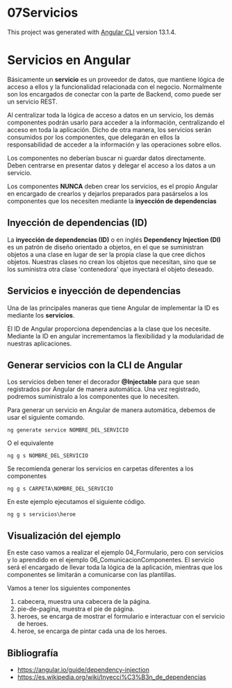 # 07Servicios

This project was generated with [Angular CLI](https://github.com/angular/angular-cli) version 13.1.4.

# Servicios en Angular

Básicamente un **servicio** es un proveedor de datos, que mantiene lógica de acceso a ellos y la funcionalidad relacionada con el negocio. Normalmente son los encargados de conectar con la parte de Backend, como puede ser un servicio REST.

Al centralizar toda la lógica de acceso a datos en un servicio, los demás componentes podrán usarlo para acceder a la información, centralizando el acceso en toda la aplicación. Dicho de otra manera, los servicios serán consumidos por los componentes, que delegarán en ellos la responsabilidad de acceder a la información y las operaciones sobre ellos.

Los componentes no deberían buscar ni guardar datos directamente. Deben centrarse en presentar datos y delegar el acceso a los datos a un servicio.

Los componentes **NUNCA** deben crear los servicios, es el propio Angular en encargado de crearlos y dejarlos preparados para pasárselos a los componentes que los necesiten mediante la **inyección de dependencias**

## Inyección de dependencias (ID)

La **inyección de dependencias (ID)** o en inglés **Dependency Injection (DI)** es un patrón de diseño orientado a objetos, en el que se suministran objetos a una clase en lugar de ser la propia clase la que cree dichos objetos. Nuestras clases no crean los objetos que necesitan, sino que se los suministra otra clase 'contenedora' que inyectará el objeto deseado.

## Servicios e inyección de dependencias

Una de las principales maneras que tiene Angular de implementar la ID es mediante los **servicios**.

El ID de Angular proporciona dependencias a la clase que los necesite. Mediante la ID en angular incrementamos la flexibilidad y la modularidad de nuestras aplicaciones.

## Generar servicios con la CLI de Angular

Los servicios deben tener el decorador **@Injectable** para que sean registrados por Angular de manera automática. Una vez registrado, podremos suministralo a los componentes que lo necesiten. 

Para generar un servicio en Angular de manera automática, debemos de usar el siguiente comando.

    ng generate service NOMBRE_DEL_SERVICIO

O el equivalente

    ng g s NOMBRE_DEL_SERVICIO

Se recomienda generar los servicios en carpetas diferentes a los componentes

    ng g s CARPETA\NOMBRE_DEL_SERVICIO

En este ejemplo ejecutamos el siguiente código.

    ng g s servicios\heroe

## Visualización del ejemplo

En este caso vamos a realizar el ejemplo 04_Formulario, pero con servicios y lo aprendido en el ejemplo 06_ComunicacionComponentes. El servicio será el encargado de llevar toda la lógica de la aplicación, mientras que los componentes se limitarán a comunicarse con las plantillas.

Vamos a tener los siguientes componentes

1. cabecera, muestra una cabecera de la página.
2. pie-de-pagina, muestra el pie de página.
3. heroes, se encarga de mostrar el formulario e interactuar con el servicio de heroes.
4. heroe, se encarga de pintar cada una de los heroes.

## Bibliografía

- <https://angular.io/guide/dependency-injection>
- <https://es.wikipedia.org/wiki/Inyecci%C3%B3n_de_dependencias>

